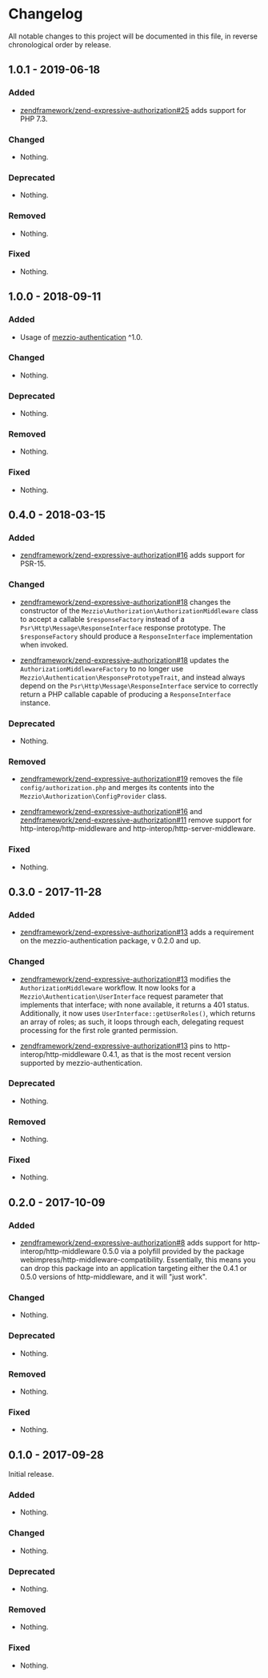# Changelog

All notable changes to this project will be documented in this file, in reverse chronological order by release.

## 1.0.1 - 2019-06-18

### Added

- [zendframework/zend-expressive-authorization#25](https://github.com/zendframework/zend-expressive-authorization/pull/25) adds support for PHP 7.3.

### Changed

- Nothing.

### Deprecated

- Nothing.

### Removed

- Nothing.

### Fixed

- Nothing.

## 1.0.0 - 2018-09-11

### Added

- Usage of [mezzio-authentication](https://github.com/zendframework/zend-expressive-authentication)
  ^1.0.

### Changed

- Nothing.

### Deprecated

- Nothing.

### Removed

- Nothing.

### Fixed

- Nothing.

## 0.4.0 - 2018-03-15

### Added

- [zendframework/zend-expressive-authorization#16](https://github.com/zendframework/zend-expressive-authorization/pull/16) adds
  support for PSR-15.

### Changed

- [zendframework/zend-expressive-authorization#18](https://github.com/zendframework/zend-expressive-authorization/pull/18)
  changes the constructor of the `Mezzio\Authorization\AuthorizationMiddleware`
  class to accept a callable `$responseFactory` instead of a
  `Psr\Http\Message\ResponseInterface` response prototype. The
  `$responseFactory` should produce a `ResponseInterface` implementation when
  invoked.

- [zendframework/zend-expressive-authorization#18](https://github.com/zendframework/zend-expressive-authorization/pull/18)
  updates the `AuthorizationMiddlewareFactory` to no longer use
  `Mezzio\Authentication\ResponsePrototypeTrait`, and instead always
  depend on the `Psr\Http\Message\ResponseInterface` service to correctly return
  a PHP callable capable of producing a `ResponseInterface` instance.

### Deprecated

- Nothing.

### Removed

- [zendframework/zend-expressive-authorization#19](https://github.com/zendframework/zend-expressive-authorization/pull/19)
  removes the file `config/authorization.php` and merges its contents into the
  `Mezzio\Authorization\ConfigProvider` class.

- [zendframework/zend-expressive-authorization#16](https://github.com/zendframework/zend-expressive-authorization/pull/16) and
  [zendframework/zend-expressive-authorization#11](https://github.com/zendframework/zend-expressive-authorization/pull/11)
  remove support for http-interop/http-middleware and
  http-interop/http-server-middleware.

### Fixed

- Nothing.

## 0.3.0 - 2017-11-28

### Added

- [zendframework/zend-expressive-authorization#13](https://github.com/zendframework/zend-expressive-authorization/pull/13) adds
  a requirement on the mezzio-authentication package, v 0.2.0 and up.

### Changed

- [zendframework/zend-expressive-authorization#13](https://github.com/zendframework/zend-expressive-authorization/pull/13)
  modifies the `AuthorizationMiddleware` workflow. It now looks for a
  `Mezzio\Authentication\UserInterface` request parameter that
  implements that interface; with none available, it returns a 401 status.
  Additionally, it now uses `UserInterface::getUserRoles()`, which returns an
  array of roles; as such, it loops through each, delegating request processing
  for the first role granted permission.

- [zendframework/zend-expressive-authorization#13](https://github.com/zendframework/zend-expressive-authorization/pull/13)
  pins to http-interop/http-middleware 0.4.1, as that is the most recent version
  supported by mezzio-authentication.

### Deprecated

- Nothing.

### Removed

- Nothing.

### Fixed

- Nothing.

## 0.2.0 - 2017-10-09

### Added

- [zendframework/zend-expressive-authorization#8](https://github.com/zendframework/zend-expressive-authorization/pull/8) adds
  support for http-interop/http-middleware 0.5.0 via a polyfill provided by the
  package webimpress/http-middleware-compatibility. Essentially, this means you
  can drop this package into an application targeting either the 0.4.1 or 0.5.0
  versions of http-middleware, and it will "just work".

### Changed

- Nothing.

### Deprecated

- Nothing.

### Removed

- Nothing.

### Fixed

- Nothing.

## 0.1.0 - 2017-09-28

Initial release.

### Added

- Nothing.

### Changed

- Nothing.

### Deprecated

- Nothing.

### Removed

- Nothing.

### Fixed

- Nothing.
